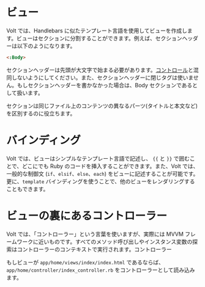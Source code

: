# ビュー

Volt では、Handlebars に似たテンプレート言語を使用してビューを作成します。ビューはセクションに分割することができます。例えば、セクションヘッダーは以下のようになります。

```html
<:Body>
```

セクションヘッダーは先頭が大文字で始まる必要があります。[コントロール](#コントロール)と混同しないようにしてください。また、セクションヘッダーに閉じタグは使いません。もしセクションヘッダーを書かなかった場合は、Body セクションであるとして扱います。

セクションは同じファイル上のコンテンツの異なるパーツ(タイトルと本文など)を区別するのに役立ちます。

# バインディング

Volt では、ビューはシンプルなテンプレート言語で記述し、 ```{{``` と ```}}``` で囲むことで、どこにでも Ruby のコードを挿入することができます。また、Volt では、一般的な制御文 (```if```、```elsif```、```else```、```each```) をビューに記述することが可能です。 更に、```template``` バインディングを使うことで、他のビューをレンダリングすることもできます。

# ビューの裏にあるコントローラー

Volt では、「コントローラー」という言葉を使いますが、実際には MVVM フレームワークに近いものです。すべてのメソッド呼び出しやインスタンス変数の探索はコントローラーのコンテキストで実行されます。コントローラー

もしビューが ```app/home/views/index/index.html``` であるならば、```app/home/controller/index_controller.rb``` をコントローラーとして読み込みます。
